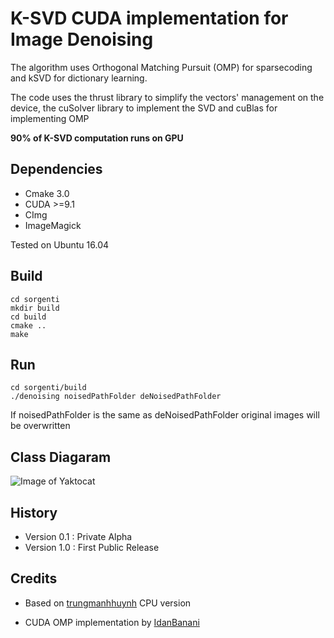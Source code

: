 # K-SVD CUDA implementation for Image Denoising 

The algorithm uses Orthogonal Matching Pursuit (OMP) for sparsecoding and kSVD for dictionary learning.

The code uses the thrust library to simplify the vectors' management on the device, the cuSolver library to implement the SVD and cuBlas for implementing OMP 

__90% of K-SVD computation runs on GPU__ 

## Dependencies
 
 - Cmake 3.0
 - CUDA >=9.1
 - CImg
 - ImageMagick
 
 Tested on Ubuntu 16.04

## Build
```Shell
cd sorgenti  
mkdir build
cd build   
cmake ..    
make     
```
## Run
```Shell
cd sorgenti/build
./denoising noisedPathFolder deNoisedPathFolder
```
<aside class="warning">
If noisedPathFolder is the same as deNoisedPathFolder original images will be overwritten
</aside>

## Class Diagaram
![Image of Yaktocat](https://octodex.github.com/images/yaktocat.png)


## History
 - Version 0.1 : Private Alpha
 - Version 1.0 : First Public Release  

## Credits
- Based on [trungmanhhuynh](https://github.com/trungmanhhuynh/kSVD-Image-Denoising) CPU version 

- CUDA OMP implementation by [IdanBanani](https://github.com/IdanBanani/Orthogonal-Matching-Pursuit--OMP--and-Batch-OMP-algorithm-)
